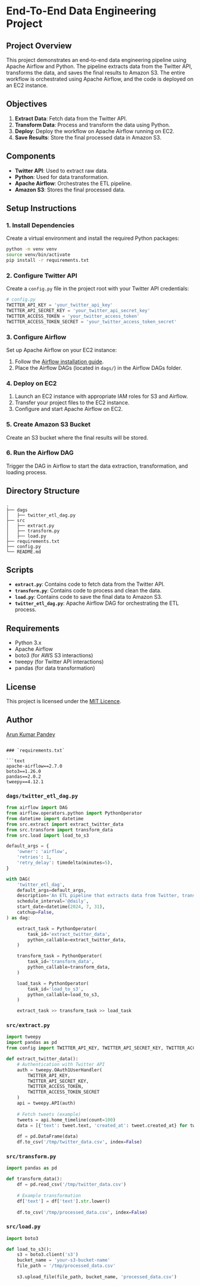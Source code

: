 # End-To-End Data Engineering Project

## Project Overview

This project demonstrates an end-to-end data engineering pipeline using Apache Airflow and Python. The pipeline extracts data from the Twitter API, transforms the data, and saves the final results to Amazon S3. The entire workflow is orchestrated using Apache Airflow, and the code is deployed on an EC2 instance.

## Objectives

1. **Extract Data**: Fetch data from the Twitter API.
2. **Transform Data**: Process and transform the data using Python.
3. **Deploy**: Deploy the workflow on Apache Airflow running on EC2.
4. **Save Results**: Store the final processed data in Amazon S3.

## Components

- **Twitter API**: Used to extract raw data.
- **Python**: Used for data transformation.
- **Apache Airflow**: Orchestrates the ETL pipeline.
- **Amazon S3**: Stores the final processed data.

## Setup Instructions

### 1. Install Dependencies

Create a virtual environment and install the required Python packages:

```bash
python -m venv venv
source venv/bin/activate
pip install -r requirements.txt
```

### 2. Configure Twitter API

Create a `config.py` file in the project root with your Twitter API credentials:

```python
# config.py
TWITTER_API_KEY = 'your_twitter_api_key'
TWITTER_API_SECRET_KEY = 'your_twitter_api_secret_key'
TWITTER_ACCESS_TOKEN = 'your_twitter_access_token'
TWITTER_ACCESS_TOKEN_SECRET = 'your_twitter_access_token_secret'
```

### 3. Configure Airflow

Set up Apache Airflow on your EC2 instance:

1. Follow the [Airflow installation guide](https://airflow.apache.org/docs/apache-airflow/stable/installation/index.html).
2. Place the Airflow DAGs (located in `dags/`) in the Airflow DAGs folder.

### 4. Deploy on EC2

1. Launch an EC2 instance with appropriate IAM roles for S3 and Airflow.
2. Transfer your project files to the EC2 instance.
3. Configure and start Apache Airflow on EC2.

### 5. Create Amazon S3 Bucket

Create an S3 bucket where the final results will be stored.

### 6. Run the Airflow DAG

Trigger the DAG in Airflow to start the data extraction, transformation, and loading process.

## Directory Structure

```
.
├── dags
│   ├── twitter_etl_dag.py
├── src
│   ├── extract.py
│   ├── transform.py
│   ├── load.py
├── requirements.txt
├── config.py
└── README.md
```

## Scripts

- **`extract.py`**: Contains code to fetch data from the Twitter API.
- **`transform.py`**: Contains code to process and clean the data.
- **`load.py`**: Contains code to save the final data to Amazon S3.
- **`twitter_etl_dag.py`**: Apache Airflow DAG for orchestrating the ETL process.

## Requirements

- Python 3.x
- Apache Airflow
- boto3 (for AWS S3 interactions)
- tweepy (for Twitter API interactions)
- pandas (for data transformation)

## License

This project is licensed under the [MIT Licence](License).

## Author

[Arun Kumar Pandey](https://arunp77.github.io/)
```

### `requirements.txt`

```text
apache-airflow==2.7.0
boto3==1.26.0
pandas==2.0.2
tweepy==4.12.1
```

### `dags/twitter_etl_dag.py`

```python
from airflow import DAG
from airflow.operators.python import PythonOperator
from datetime import datetime
from src.extract import extract_twitter_data
from src.transform import transform_data
from src.load import load_to_s3

default_args = {
    'owner': 'airflow',
    'retries': 1,
    'retry_delay': timedelta(minutes=5),
}

with DAG(
    'twitter_etl_dag',
    default_args=default_args,
    description='An ETL pipeline that extracts data from Twitter, transforms it, and loads it to S3.',
    schedule_interval='@daily',
    start_date=datetime(2024, 7, 31),
    catchup=False,
) as dag:

    extract_task = PythonOperator(
        task_id='extract_twitter_data',
        python_callable=extract_twitter_data,
    )

    transform_task = PythonOperator(
        task_id='transform_data',
        python_callable=transform_data,
    )

    load_task = PythonOperator(
        task_id='load_to_s3',
        python_callable=load_to_s3,
    )

    extract_task >> transform_task >> load_task
```

### `src/extract.py`

```python
import tweepy
import pandas as pd
from config import TWITTER_API_KEY, TWITTER_API_SECRET_KEY, TWITTER_ACCESS_TOKEN, TWITTER_ACCESS_TOKEN_SECRET

def extract_twitter_data():
    # Authentication with Twitter API
    auth = tweepy.OAuth1UserHandler(
        TWITTER_API_KEY,
        TWITTER_API_SECRET_KEY,
        TWITTER_ACCESS_TOKEN,
        TWITTER_ACCESS_TOKEN_SECRET
    )
    api = tweepy.API(auth)
    
    # Fetch tweets (example)
    tweets = api.home_timeline(count=100)
    data = [{'text': tweet.text, 'created_at': tweet.created_at} for tweet in tweets]
    
    df = pd.DataFrame(data)
    df.to_csv('/tmp/twitter_data.csv', index=False)
```

### `src/transform.py`

```python
import pandas as pd

def transform_data():
    df = pd.read_csv('/tmp/twitter_data.csv')
    
    # Example transformation
    df['text'] = df['text'].str.lower()
    
    df.to_csv('/tmp/processed_data.csv', index=False)
```

### `src/load.py`

```python
import boto3

def load_to_s3():
    s3 = boto3.client('s3')
    bucket_name = 'your-s3-bucket-name'
    file_path = '/tmp/processed_data.csv'
    
    s3.upload_file(file_path, bucket_name, 'processed_data.csv')
```